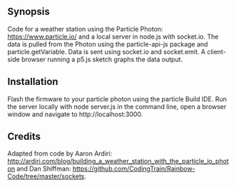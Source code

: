 ## Synopsis
Code for a weather station using the Particle Photon: https://www.particle.io/ and a local server in node.js with socket.io.  The data is pulled from the Photon using the particle-api-js package and particle.getVariable.  Data is sent using socket.io and socket.emit.  A client-side browser running a p5.js sketch graphs the data output.


## Installation
Flash the firmware to your particle photon using the particle Build IDE.  Run the server
locally with node server.js in the command line, open a browser window and navigate to http://localhost:3000.

## Credits
Adapted from code by Aaron Ardiri: http://ardiri.com/blog/building_a_weather_station_with_the_particle_io_photon and Dan Shiffman: https://github.com/CodingTrain/Rainbow-Code/tree/master/sockets.

